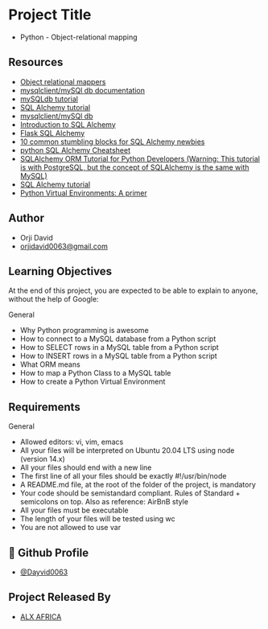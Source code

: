 
# Project Title
- Python - Object-relational mapping

## Resources

 - [Object relational mappers](https://intranet.alxswe.com/rltoken/a8DUOWhXpNX3TEwgyT-U8A)
  - [mysqlclient/mySQl db documentation](https://intranet.alxswe.com/rltoken/JtFaKjnqxudr6Hi05Us1Lw)
  - [mySQLdb tutorial](https://intranet.alxswe.com/rltoken/NEm-UViCThD5hfq_3Lj9Hg)
  - [SQL Alchemy tutorial](https://intranet.alxswe.com/rltoken/YyL5hsscviNH04XGW-XpfA)
  - [mysqlclient/mySQl db](https://intranet.alxswe.com/rltoken/0zLhY9KqKjn-zmdb7X598Q)
  - [Introduction to SQL Alchemy](https://intranet.alxswe.com/rltoken/pw50Bl1Bj84wksxm018dwA)
  - [Flask SQL Alchemy](https://intranet.alxswe.com/rltoken/B-xIdMtGvpus8vHxAIRrPg)
  - [10 common stumbling blocks for SQL Alchemy newbies](https://intranet.alxswe.com/rltoken/deIzPMrfK8Ixqm-AboFHWg)
  - [python SQL Alchemy Cheatsheet](https://intranet.alxswe.com/rltoken/dZfUNK3lJicGMK5PU0bE7Q)
  - [SQLAlchemy ORM Tutorial for Python Developers (Warning: This tutorial is with PostgreSQL, but the concept of SQLAlchemy is the same with MySQL)](https://intranet.alxswe.com/rltoken/hNxBKC8lHge5XjsRO8ksHQ)
  - [SQL Alchemy tutorial](https://intranet.alxswe.com/rltoken/5G_R2NmQRFqiZb84qxYERQ)
  - [Python Virtual Environments: A primer](https://intranet.alxswe.com/rltoken/OXle6kXpmD88D0WbgbTWqg)
## Author

- Orji David 
- orjidavid0063@gmail.com


## Learning Objectives

At the end of this project, you are expected to be able to explain to anyone, without the help of Google:

General

- Why Python programming is awesome
- How to connect to a MySQL database from a Python script
- How to SELECT rows in a MySQL table from a Python script
- How to INSERT rows in a MySQL table from a Python script
- What ORM means
- How to map a Python Class to a MySQL table
- How to create a Python Virtual Environment
## Requirements

General

- Allowed editors: vi, vim, emacs
- All your files will be interpreted on Ubuntu 20.04 LTS using node (version 14.x)
- All your files should end with a new line
- The first line of all your files should be exactly #!/usr/bin/node
- A README.md file, at the root of the folder of the project, is mandatory
- Your code should be semistandard compliant. Rules of Standard + semicolons on top. Also as reference: AirBnB style
- All your files must be executable
- The length of your files will be tested using wc
- You are not allowed to use var
## 🔗 Github Profile
- [@Dayvid0063](https://github.com/Dayvid0063)


## Project Released By

- [ALX AFRICA](https://www.alxafrica.com/)
